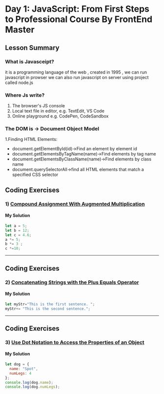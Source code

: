 
# Day 1: JavaScript: From First Steps to Professional Course By FrontEnd Master

## Lesson Summary

###  What is Javasceipt? 
it is a programming language of the web , created in 1995 , we can run javascript in prowser we can also run javascript on server using project called node.js
### Where Js write?
1. The browser's JS console
2. Local text file in editor, e.g. TextEdit, VS Code
3. Online playground e.g. CodePen, CodeSandbox

### The DOM is -> Document Object Model
1.Finding HTML Elements:
- document.getElementById(id)->Find an element by element id
- document.getElementsByTagName(name)->Find elements by tag name
- document.getElementsByClassName(name)->Find elements by class name
- document.querySelectorAll->find all HTML elements that match a specified CSS selector


## Coding Exercises

### 1) [Compound Assignment With Augmented Multiplication](https://www.freecodecamp.org/learn/javascript-algorithms-and-data-structures/basic-javascript/compound-assignment-with-augmented-multiplication)

#### My Solution


```javascript
let a = 5;
let b = 12;
let c = 4.6;
a *= 5;
b *= 3 ;
c *=10;

```
*************************************************************************************************************
## Coding Exercises

### 2) [Concatenating Strings with the Plus Equals Operator](https://www.freecodecamp.org/learn/javascript-algorithms-and-data-structures/basic-javascript/concatenating-strings-with-the-plus-equals-operator)

#### My Solution


```javascript
let myStr="This is the first sentence. ";
myStr+= "This is the second sentence.";
```
*************************************************************************************************************
## Coding Exercises

### 3) [Use Dot Notation to Access the Properties of an Object](https://www.freecodecamp.org/learn/javascript-algorithms-and-data-structures/object-oriented-programming/use-dot-notation-to-access-the-properties-of-an-object)

#### My Solution


```javascript
let dog = {
  name: "Spot",
  numLegs: 4
};
console.log(dog.name);
console.log(dog.numLegs);
```

